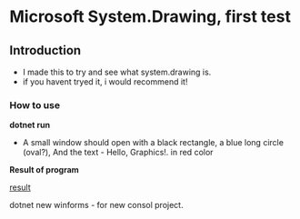 # Microsoft System.Drawing, first test


## Introduction
- I made this to try and see what system.drawing is.
- if you havent tryed it, i would recommend it!


### How to use

**dotnet run**

- A small window should open with a black rectangle, a blue long circle (oval?),
  And the text - Hello, Graphics!.  in red color  



**Result of program**

[result](result.png)

dotnet new winforms - for new consol project.